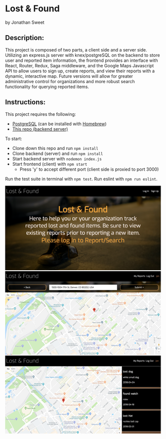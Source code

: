 # Lost & Found
by Jonathan Sweet

## Description:
This project is composed of two parts, a client side and a server side. Utilizing an express.js server with knex/postgreSQL on the backend to store user and reported item information, the frontend provides an interface with React, Router, Redux, Saga middleware, and the Google Maps Javascript API to allow users to sign up, create reports, and view their reports with a dynamic, interactive map. Future versions will allow for greater administrative control for organizations and more robust search functionality for querying reported items. 

## Instructions: 
This project requires the following: 
* [PostgreSQL](https://www.postgresql.org/download/) (can be installed with [Homebrew](https://brew.sh/))
* [This repo (backend server)](https://github.com/JSweet314/lostAndFound-server)

To start:
* Clone down this repo and run `npm install`
* Clone backend (server) and run `npm install`
* Start backend server with `nodemon index.js`
* Start frontend (client) with `npm start`
  * Press 'y' to accept different port (client side is proxied to port 3000)

Run the test suite in terminal with `npm test`. 
Run eslint with `npm run eslint`.

![welcome](src/images/LFscreenshot.png)
![reportMap](src/images/reportMapScreenshot.png)
![myReports](src/images/itemsListScreenshot.png)
